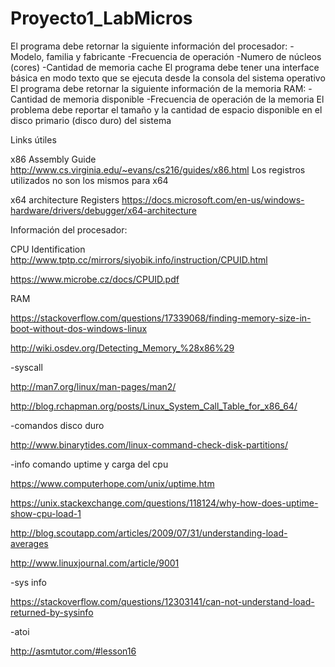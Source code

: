 # Proyecto1_LabMicros

El programa debe retornar la siguiente información del procesador: 
-Modelo, familia y fabricante -Frecuencia de operación -Numero de núcleos (cores) 
 -Cantidad de memoria cache
El programa debe tener una interface básica en modo texto que se ejecuta desde la consola del sistema operativo
El programa debe retornar la siguiente información de la memoria RAM: -Cantidad de memoria disponible -Frecuencia de operación de la memoria
El problema debe reportar el tamaño y la cantidad de espacio disponible en el disco primario (disco duro) del sistema

Links útiles

x86 Assembly Guide
http://www.cs.virginia.edu/~evans/cs216/guides/x86.html
Los registros utilizados no son los mismos para x64

x64 architecture Registers 
https://docs.microsoft.com/en-us/windows-hardware/drivers/debugger/x64-architecture

Información del procesador:

CPU Identification
http://www.tptp.cc/mirrors/siyobik.info/instruction/CPUID.html

https://www.microbe.cz/docs/CPUID.pdf


RAM   

https://stackoverflow.com/questions/17339068/finding-memory-size-in-boot-without-dos-windows-linux

http://wiki.osdev.org/Detecting_Memory_%28x86%29



-syscall

http://man7.org/linux/man-pages/man2/

http://blog.rchapman.org/posts/Linux_System_Call_Table_for_x86_64/

-comandos disco duro

http://www.binarytides.com/linux-command-check-disk-partitions/

-info comando uptime y carga del cpu

https://www.computerhope.com/unix/uptime.htm

https://unix.stackexchange.com/questions/118124/why-how-does-uptime-show-cpu-load-1

http://blog.scoutapp.com/articles/2009/07/31/understanding-load-averages

http://www.linuxjournal.com/article/9001

-sys info

https://stackoverflow.com/questions/12303141/can-not-understand-load-returned-by-sysinfo

-atoi

http://asmtutor.com/#lesson16
